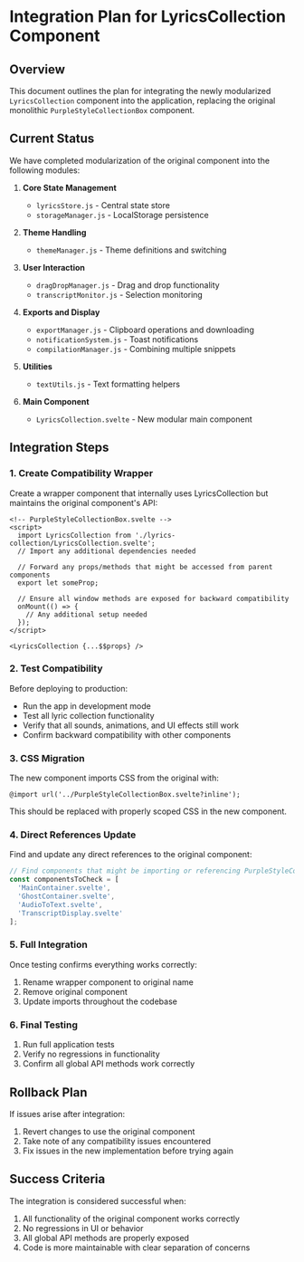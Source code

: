 # Integration Plan for LyricsCollection Component

## Overview

This document outlines the plan for integrating the newly modularized `LyricsCollection` component into the application, replacing the original monolithic `PurpleStyleCollectionBox` component.

## Current Status

We have completed modularization of the original component into the following modules:

1. **Core State Management**
   - `lyricsStore.js` - Central state store
   - `storageManager.js` - LocalStorage persistence

2. **Theme Handling**
   - `themeManager.js` - Theme definitions and switching

3. **User Interaction**
   - `dragDropManager.js` - Drag and drop functionality
   - `transcriptMonitor.js` - Selection monitoring

4. **Exports and Display**
   - `exportManager.js` - Clipboard operations and downloading
   - `notificationSystem.js` - Toast notifications
   - `compilationManager.js` - Combining multiple snippets

5. **Utilities**
   - `textUtils.js` - Text formatting helpers

6. **Main Component**
   - `LyricsCollection.svelte` - New modular main component

## Integration Steps

### 1. Create Compatibility Wrapper

Create a wrapper component that internally uses LyricsCollection but maintains the original component's API:

```svelte
<!-- PurpleStyleCollectionBox.svelte -->
<script>
  import LyricsCollection from './lyrics-collection/LyricsCollection.svelte';
  // Import any additional dependencies needed

  // Forward any props/methods that might be accessed from parent components
  export let someProp;

  // Ensure all window methods are exposed for backward compatibility
  onMount(() => {
    // Any additional setup needed
  });
</script>

<LyricsCollection {...$$props} />
```

### 2. Test Compatibility

Before deploying to production:
- Run the app in development mode
- Test all lyric collection functionality
- Verify that all sounds, animations, and UI effects still work
- Confirm backward compatibility with other components

### 3. CSS Migration

The new component imports CSS from the original with:
```svelte
@import url('../PurpleStyleCollectionBox.svelte?inline');
```

This should be replaced with properly scoped CSS in the new component.

### 4. Direct References Update

Find and update any direct references to the original component:

```javascript
// Find components that might be importing or referencing PurpleStyleCollectionBox
const componentsToCheck = [
  'MainContainer.svelte',
  'GhostContainer.svelte',
  'AudioToText.svelte',
  'TranscriptDisplay.svelte'
];
```

### 5. Full Integration

Once testing confirms everything works correctly:
1. Rename wrapper component to original name
2. Remove original component
3. Update imports throughout the codebase

### 6. Final Testing

1. Run full application tests
2. Verify no regressions in functionality
3. Confirm all global API methods work correctly

## Rollback Plan

If issues arise after integration:
1. Revert changes to use the original component
2. Take note of any compatibility issues encountered
3. Fix issues in the new implementation before trying again

## Success Criteria

The integration is considered successful when:
1. All functionality of the original component works correctly
2. No regressions in UI or behavior
3. All global API methods are properly exposed
4. Code is more maintainable with clear separation of concerns